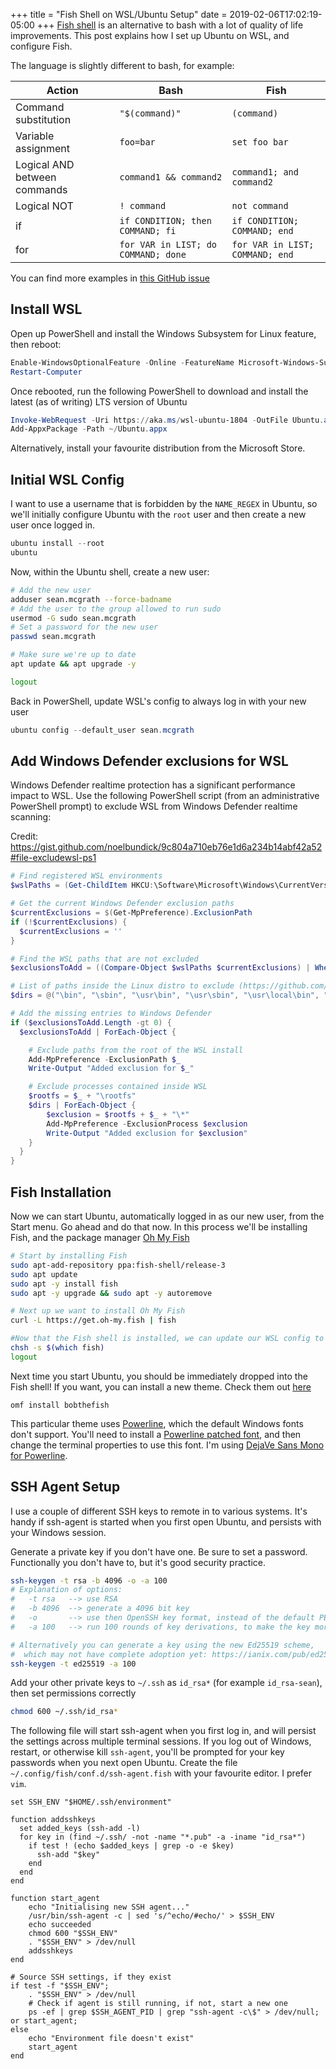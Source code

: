 +++
title = "Fish Shell on WSL/Ubuntu Setup"
date = 2019-02-06T17:02:19-05:00
+++
[Fish shell](https://fishshell.com/) is an alternative to bash with a lot of quality of life improvements.
This post explains how I set up Ubuntu on WSL, and configure Fish.
<!--more-->
The language is slightly different to bash, for example:

| Action                       | Bash                                | Fish                            |
|------------------------------|-------------------------------------|---------------------------------|
| Command substitution         | `"$(command)"`                      | `(command)`                     |
| Variable assignment          | `foo=bar`                           | `set foo bar`                   |
| Logical AND between commands | `command1 && command2`              | `command1; and command2`        |
| Logical NOT                  | `! command`                         | `not command`                   |
| if                           | `if CONDITION; then COMMAND; fi`    | `if CONDITION; COMMAND; end`    |
| for                          | `for VAR in LIST; do COMMAND; done` | `for VAR in LIST; COMMAND; end` |

You can find more examples in [this GitHub issue](https://github.com/fish-shell/fish-shell/issues/2382)

## Install WSL
Open up PowerShell and install the Windows Subsystem for Linux feature, then reboot:
```powershell
Enable-WindowsOptionalFeature -Online -FeatureName Microsoft-Windows-Subsystem-Linux
Restart-Computer
```

Once rebooted, run the following PowerShell to download and install the latest (as of writing) LTS version of Ubuntu
```powershell
Invoke-WebRequest -Uri https://aka.ms/wsl-ubuntu-1804 -OutFile Ubuntu.appx -UseBasicParsing
Add-AppxPackage -Path ~/Ubuntu.appx
```
Alternatively, install your favourite distribution from the Microsoft Store.

## Initial WSL Config
I want to use a username that is forbidden by the `NAME_REGEX` in Ubuntu, so we'll initially configure Ubuntu with the `root` user and then create a new user once logged in.
```powershell
ubuntu install --root
ubuntu
```
Now, within the Ubuntu shell, create a new user:
```bash
# Add the new user
adduser sean.mcgrath --force-badname
# Add the user to the group allowed to run sudo
usermod -G sudo sean.mcgrath
# Set a password for the new user
passwd sean.mcgrath

# Make sure we're up to date
apt update && apt upgrade -y

logout
```
Back in PowerShell, update WSL's config to always log in with your new user
```powershell
ubuntu config --default_user sean.mcgrath
```

## Add Windows Defender exclusions for WSL
Windows Defender realtime protection has a significant performance impact to WSL.
Use the following PowerShell script (from an administrative PowerShell prompt) to exclude WSL from Windows Defender realtime scanning:

Credit: https://gist.github.com/noelbundick/9c804a710eb76e1d6a234b14abf42a52#file-excludewsl-ps1
```powershell
# Find registered WSL environments
$wslPaths = (Get-ChildItem HKCU:\Software\Microsoft\Windows\CurrentVersion\Lxss | ForEach-Object { Get-ItemProperty $_.PSPath}).BasePath

# Get the current Windows Defender exclusion paths
$currentExclusions = $(Get-MpPreference).ExclusionPath
if (!$currentExclusions) {
  $currentExclusions = ''
}

# Find the WSL paths that are not excluded
$exclusionsToAdd = ((Compare-Object $wslPaths $currentExclusions) | Where-Object SideIndicator -eq "<=").InputObject

# List of paths inside the Linux distro to exclude (https://github.com/Microsoft/WSL/issues/1932#issuecomment-407855346)
$dirs = @("\bin", "\sbin", "\usr\bin", "\usr\sbin", "\usr\local\bin", "\usr\local\go\bin")

# Add the missing entries to Windows Defender
if ($exclusionsToAdd.Length -gt 0) {
  $exclusionsToAdd | ForEach-Object {

    # Exclude paths from the root of the WSL install
    Add-MpPreference -ExclusionPath $_
    Write-Output "Added exclusion for $_"

    # Exclude processes contained inside WSL
    $rootfs = $_ + "\rootfs"
    $dirs | ForEach-Object {
        $exclusion = $rootfs + $_ + "\*"
        Add-MpPreference -ExclusionProcess $exclusion
        Write-Output "Added exclusion for $exclusion"
    }
  }
}
```

## Fish Installation
Now we can start Ubuntu, automatically logged in as our new user, from the Start menu. Go ahead and do that now.
In this process we'll be installing Fish, and the package manager [Oh My Fish](https://github.com/oh-my-fish/oh-my-fish)
```bash
# Start by installing Fish
sudo apt-add-repository ppa:fish-shell/release-3
sudo apt update
sudo apt -y install fish
sudo apt -y upgrade && sudo apt -y autoremove

# Next up we want to install Oh My Fish
curl -L https://get.oh-my.fish | fish

#Now that the Fish shell is installed, we can update our WSL config to use Fish:
chsh -s $(which fish)
logout
```

Next time you start Ubuntu, you should be immediately dropped into the Fish shell!
If you want, you can install a new theme. Check them out [here](https://github.com/oh-my-fish/oh-my-fish/blob/master/docs/Themes.md)
```fish
omf install bobthefish
```

This particular theme uses [Powerline](https://github.com/powerline/powerline), which the default Windows fonts don't support.
You'll need to install a [Powerline patched font](https://github.com/powerline/fonts), and then change the terminal properties to use this font.
I'm using [DejaVe Sans Mono for Powerline](https://github.com/powerline/fonts/tree/master/DejaVuSansMono).

## SSH Agent Setup
I use a couple of different SSH keys to remote in to various systems. It's handy if ssh-agent is started when you first open Ubuntu, and persists with your Windows session.

Generate a private key if you don't have one. Be sure to set a password. Functionally you don't have to, but it's good security practice.
```bash
ssh-keygen -t rsa -b 4096 -o -a 100
# Explanation of options:
#   -t rsa   --> use RSA
#   -b 4096  --> generate a 4096 bit key
#   -o       --> use then OpenSSH key format, instead of the default PEM
#   -a 100   --> run 100 rounds of key derivations, to make the key more brute-force resistant

# Alternatively you can generate a key using the new Ed25519 scheme,
#  which may not have complete adoption yet: https://ianix.com/pub/ed25519-deployment.html
ssh-keygen -t ed25519 -a 100
```

Add your other private keys to `~/.ssh` as `id_rsa*` (for example `id_rsa-sean`), then set permissions correctly
```bash
chmod 600 ~/.ssh/id_rsa*
```

The following file will start ssh-agent when you first log in, and will persist the settings across multiple terminal sessions.
If you log out of Windows, restart, or otherwise kill `ssh-agent`, you'll be prompted for your key passwords when you next open Ubuntu.
Create the file `~/.config/fish/conf.d/ssh-agent.fish` with your favourite editor. I prefer `vim`.
```fish
set SSH_ENV "$HOME/.ssh/environment"

function addsshkeys
  set added_keys (ssh-add -l)
  for key in (find ~/.ssh/ -not -name "*.pub" -a -iname "id_rsa*")
    if test ! (echo $added_keys | grep -o -e $key)
      ssh-add "$key"
    end
  end
end

function start_agent
    echo "Initialising new SSH agent..."
    /usr/bin/ssh-agent -c | sed 's/^echo/#echo/' > $SSH_ENV
    echo succeeded
    chmod 600 "$SSH_ENV"
    . "$SSH_ENV" > /dev/null
    addsshkeys
end

# Source SSH settings, if they exist
if test -f "$SSH_ENV";
    . "$SSH_ENV" > /dev/null
    # Check if agent is still running, if not, start a new one
    ps -ef | grep $SSH_AGENT_PID | grep "ssh-agent -c\$" > /dev/null; or start_agent;
else
    echo "Environment file doesn't exist"
    start_agent
end
```